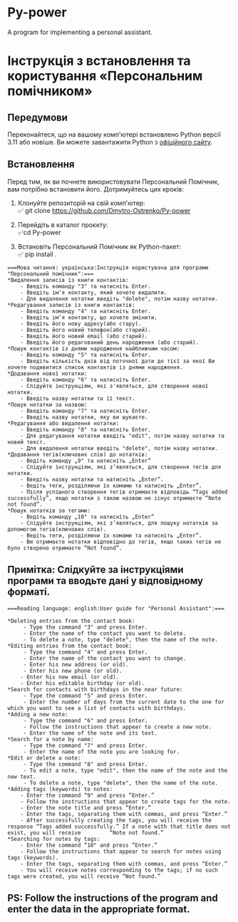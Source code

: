 # Py-power
A program for implementing a personal assistant.

# Інструкція з встановлення та користування «Персональним помічником»
## Передумови
Переконайтеся, що на вашому комп'ютері встановлено Python версії 3.11 або новіше. Ви можете завантажити Python з [офіційного сайту](https://www.python.org/downloads/).

## Встановлення

Перед тим, як ви почнете використовувати Персональний Помічник, вам потрібно встановити його. Дотримуйтесь цих кроків:

1. Клонуйте репозиторій на свій комп'ютер:    
:white_check_mark: git clone https://github.com/Dmytro-Ostrenko/Py-power


2. Перейдіть в каталог проєкту:    
:white_check_mark:cd Py-power


3. Встановіть Персональний Помічник як Python-пакет:    
:white_check_mark: pip install .    


```
===Мова читання: українська:Інструкція користувача для програми "Персональний помічник":===
*Видалення записів із книги контактів:
    - Введіть команду "3" та натисніть Enter.
    - Введіть ім’я контакту, який хочете видалити.
    - Для видалення нотатки введіть "delete", потім назву нотатки.
*Редагування записів із книги контактів:
    - Введіть команду "4" та натисніть Enter.
    - Введіть ім’я контакту, що хочете змінити.
    - Введіть його нову адресу(або стару).
    - Введіть його новий телефон(або старий).
    - Введіть його новий email (або старий).
    - Введіть його редагований день народження (або старий).
*Пошук контактів із днями народження найближчим часом:
    - Введіть команду "5" та натисніть Enter.
    - Введіть кількість днів від поточної дати до тієї за якої Ви хочете подивитися список контактів із днями народження.
*Додавання нової нотатки:
    - Введіть команду "6" та натисніть Enter.
    - Слідуйте інструкціям, які з'являться, для створення нової нотатки.
    - Введіть назву нотатки та її текст.
*Пошук нотатки за назвою:
    - Введіть команду "7" та натисніть Enter.
    - Введіть назву нотатки, яку ви шукаєте.
*Редагування або видалення нотатки:
    - Введіть команду "8" та натисніть Enter.
    - Для редагування нотатки введіть "edit", потім назву нотатки та новий текст.
    - Для видалення нотатки введіть "delete", потім назву нотатки.
*Додавання тегів(ключових слів) до нотатків:
    - Ведіть команду „9" та натисніть „Enter”
    - Слідуйте інструкціям, які з‘являться, для створення тегів для нотатки.
    - Введіть назву нотатки та натисніть „Enter”.
    - Ведіть теги, розділяючи їх комами та натисніть „Enter”.
    - Після успішного створення тегів отримаєте відповідь “Tags added successfully”, якщо нотатки з такою назвою не існує отримаєте “Note not found”.
*Пошук нотатків за тегами:
    - Ведіть команду „10" та натисніть „Enter”
    - Слідуйте інструкціям, які з’являться, для пошуку нотатків за допомогою тегів(ключових слів).
    - Ведіть теги, розділяючи їх комами та натисніть „Enter”.
    - Ви отримаєте нотатки відповідно до тегів, якщо таких тегів не було створено отримаєте “Not found”.
```

Примітка:
Слідкуйте за інструкціями програми та вводьте дані у відповідному форматі.
---
```
===Reading language: english:User guide for "Personal Assistant":===

*Deleting entries from the contact book:
     - Type the command "3" and press Enter.
     - Enter the name of the contact you want to delete.
     - To delete a note, type "delete", then the name of the note.
*Editing entries from the contact book:
     - Type the command "4" and press Enter.
     - Enter the name of the contact you want to change.
     - Enter his new address (or old).
     - Enter his new phone (or old).
    - Enter his new email (or old).
    - Enter his editable birthday (or old).
*Search for contacts with birthdays in the near future:
     - Type the command "5" and press Enter.
     - Enter the number of days from the current date to the one for which you want to see a list of contacts with birthdays.
*Adding a new note:
     - Type the command "6" and press Enter.
     - Follow the instructions that appear to create a new note.
     - Enter the name of the note and its text.
*Search for a note by name:
     - Type the command "7" and press Enter.
     - Enter the name of the note you are looking for.
*Edit or delete a note:
     - Type the command "8" and press Enter.
     - To edit a note, type "edit", then the name of the note and the new text.
     - To delete a note, type "delete", then the name of the note.
*Adding tags (keywords) to notes:
    - Enter the command “9" and press “Enter.”
    - Follow the instructions that appear to create tags for the note.
    - Enter the note title and press “Enter.”
    - Enter the tags, separating them with commas, and press “Enter.”
    - After successfully creating the tags, you will receive the response “Tags added successfully.” If a note with that title does not exist, you will receive         “Note not found.”
*Searching for notes by tags:
    - Enter the command “10" and press “Enter.”
    - Follow the instructions that appear to search for notes using tags (keywords).
    - Enter the tags, separating them with commas, and press “Enter.”
    - You will receive notes corresponding to the tags; if no such tags were created, you will receive “Not found.”
```
PS:
Follow the instructions of the program and enter the data in the appropriate format.
---
